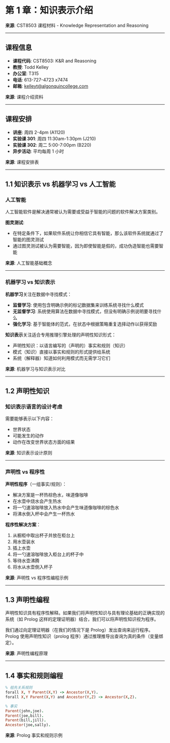 # 第 1 章：知识表示介绍

**来源**: CST8503 课程材料 - Knowledge Representation and Reasoning

---

## 课程信息

- **课程代码**: CST8503: K&R and Reasoning
- **教授**: Todd Kelley
- **办公室**: T315
- **电话**: 613-727-4723 x7474
- **邮箱**: kelleyt@algonquincollege.com

**来源**: 课程介绍资料

---

## 课程安排

- **讲座**: 周四 2-4pm (A1120)
- **实验课 301**: 周四 11:30am-1:30pm (J210)
- **实验课 302**: 周二 5:00-7:00pm (B220)
- **异步活动**: 平均每周 1 小时

**来源**: 课程安排表

---

## 1.1 知识表示 vs 机器学习 vs 人工智能

### 人工智能

人工智能软件是解决通常被认为需要或受益于智能的问题的软件解决方案类别。

**图灵测试**:

- 在特定条件下，如果软件系统让你相信它具有智能，那么该软件系统就通过了智能的图灵测试
- 通过图灵测试被认为需要智能，因为即使智能是假的，成功伪造智能也需要智能

**来源**: 人工智能基础概念

---

### 机器学习 vs 知识表示

**机器学习**关注在数据中寻找模式：

- **监督学习**: 使用包含明确示例的标记数据集来训练系统寻找什么模式
- **无监督学习**: 系统使用算法在数据中寻找模式，但没有明确示例说明要寻找什么
- **强化学习**: 基于智能体的范式，在状态中根据策略重复选择动作以获得奖励

**知识表示**关注适合专用推理引擎处理的声明性知识形式：

- 声明性知识：以语言编写的（声明的）事实和规则（知识）
- 模式（知识）直接以事实和规则的形式提供给系统
- 系统（解释器）知道如何利用模式而无需学习它们

**来源**: 机器学习与知识表示对比

---

## 1.2 声明性知识

### 知识表示语言的设计考虑

需要能够表示以下内容：

- 世界状态
- 可能发生的动作
- 动作在改变世界状态方面的结果

**来源**: 知识表示设计原则

---

### 声明性 vs 程序性

**声明性程序**（一组事实/规则）：

- 解决方案是一杯热棕色水，味道像咖啡
- 在水壶中烧水会产生热水
- 将一勺速溶咖啡放入热水中会产生味道像咖啡的棕色水
- 将沸水倒入杯中会产生一杯热水

**程序性解决方案**：

1. 从橱柜中取出杯子并放在柜台上
2. 用水壶装水
3. 插上水壶
4. 将一勺速溶咖啡放入柜台上的杯子中
5. 等待水壶沸腾
6. 将水从水壶倒入杯子

**来源**: 声明性 vs 程序性编程示例

---

## 1.3 声明性编程

声明性知识具有程序性解释。如果我们将声明性知识与具有理论基础的正确实现的系统（如 Prolog 这样的定理证明器）结合，我们可以将声明性知识视为程序。

我们通过向定理证明器（在我们的情况下是 Prolog）发出查询来运行程序。Prolog 使用声明性知识（prolog 程序）通过推理推导出查询为真的条件（变量绑定）。

**来源**: 声明性编程原理

---

## 1.4 事实和规则编程

```prolog
% 祖先关系规则
forall X, Y Parent(X,Y) -> Ancestor(X,Y).
forall X,Y Parent(X,Y) and Ancestor(Y,Z) -> Ancestor(X,Z).

% 事实
Parent(john,joe).
Parent(joe,bill).
Parent(bill,jill).
Ancestor(joe,sally).
```

**来源**: Prolog 事实和规则示例
